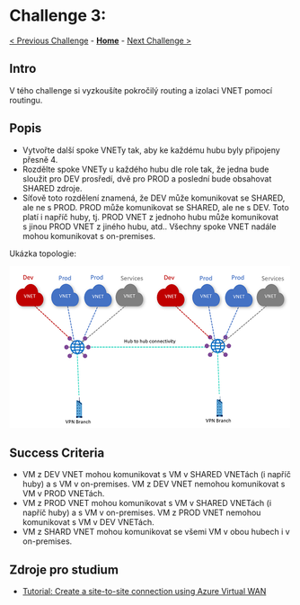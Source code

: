 # Challenge 3: 

[< Previous Challenge](./02_branch_connectivity.md) - **[Home](../README.md)** - [Next Challenge >](./04_secured_hub.md)

## Intro

V tého challenge si vyzkoušíte pokročilý routing a izolaci VNET pomocí routingu.


## Popis 
*   Vytvořte další spoke VNETy tak, aby ke každému hubu byly připojeny přesně 4.
*   Rozdělte spoke VNETy u každého hubu dle role tak, že jedna bude sloužit pro DEV prosředí, dvě pro PROD a poslední bude obsahovat SHARED zdroje.
*   Síťově toto rozdělení znamená, že DEV může komunikovat se SHARED, ale ne s PROD. PROD může komunikovat se SHARED, ale ne s DEV. Toto platí i napříč huby, tj. PROD VNET z jednoho hubu může komunikovat s jinou PROD VNET z jiného hubu, atd.. Všechny spoke VNET nadále mohou komunikovat s on-premises.


Ukázka topologie:

![topology](../images/vwan03.png)

## Success Criteria

- VM z DEV VNET mohou komunikovat s VM v SHARED VNETách (i napříč huby) a s VM v on-premises. VM z DEV VNET nemohou komunikovat s VM v PROD VNETách.
- VM z PROD VNET mohou komunikovat s VM v SHARED VNETách (i napříč huby) a s VM v on-premises. VM z PROD VNET nemohou komunikovat s VM v DEV VNETách.
- VM z SHARD VNET mohou komunikovat se všemi VM v obou hubech i v on-premises.

## Zdroje pro studium

- [Tutorial: Create a site-to-site connection using Azure Virtual WAN](https://learn.microsoft.com/en-us/azure/virtual-wan/virtual-wan-site-to-site-portal)
